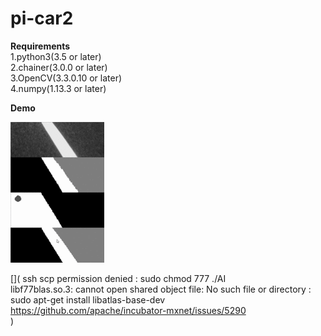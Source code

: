 # pi-car2  

**Requirements**  
	1.python3(3.5 or later)  
	2.chainer(3.0.0 or later)  
	3.OpenCV(3.3.0.10 or later)  
	4.numpy(1.13.3 or later)  



**Demo**
	

![result](https://github.com/shtsno24/FCN4p-car/blob/master/media/semantic_run_line_detection.gif)




[](
ssh scp  permission denied : sudo chmod 777 ./AI\
libf77blas.so.3: cannot open shared object file: No such file or directory  :  sudo apt-get install libatlas-base-dev\
<https://github.com/apache/incubator-mxnet/issues/5290>\
)
